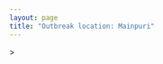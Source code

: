 ```yaml
---
layout: page
title: "Outbreak location: Mainpuri"
---
```

<div id="mapid">
<script src="https://buda-magenta.github.io/hazard_map/load_map.js"></script>
><script>
var marker_outbreak = L.marker([27.209822, 79.048137],{"autoPan": true}).addTo(map); marker_outbreak.bindTooltip("Mainpuri").openTooltip();

var circle_1 = L.circle([24.500000, 81.000000], {"pane": "markerPane", "color": "red", "fill": true, "fillOpacity": 0.2, "fillRule": "evenodd", "lineCap": "round", "lineJoin": "round", "opacity": 1.0, "radius": 380252, "stroke": true, "weight": 2}).addTo(map);
circle_1.bindTooltip("Satna<br>rank: 1<br>hazard index: 0.095063")

var circle_2 = L.circle([25.531031, 78.652689], {"pane": "markerPane", "color": "red", "fill": true, "fillOpacity": 0.2, "fillRule": "evenodd", "lineCap": "round", "lineJoin": "round", "opacity": 1.0, "radius": 273658, "stroke": true, "weight": 2}).addTo(map);
circle_2.bindTooltip("Jhansi<br>rank: 2<br>hazard index: 0.068415")

var circle_3 = L.circle([25.438130, 81.833800], {"pane": "markerPane", "color": "red", "fill": true, "fillOpacity": 0.2, "fillRule": "evenodd", "lineCap": "round", "lineJoin": "round", "opacity": 1.0, "radius": 129716, "stroke": true, "weight": 2}).addTo(map);
circle_3.bindTooltip("Allahabad<br>rank: 3<br>hazard index: 0.032429")

var circle_4 = L.circle([26.460914, 80.321759], {"pane": "markerPane", "color": "red", "fill": true, "fillOpacity": 0.2, "fillRule": "evenodd", "lineCap": "round", "lineJoin": "round", "opacity": 1.0, "radius": 119503, "stroke": true, "weight": 2}).addTo(map);
circle_4.bindTooltip("Kanpur<br>rank: 4<br>hazard index: 0.029876")

var circle_5 = L.circle([27.036604, 78.651436], {"pane": "markerPane", "color": "red", "fill": true, "fillOpacity": 0.2, "fillRule": "evenodd", "lineCap": "round", "lineJoin": "round", "opacity": 1.0, "radius": 99423, "stroke": true, "weight": 2}).addTo(map);
circle_5.bindTooltip("Shikohabad<br>rank: 5<br>hazard index: 0.024856")

var circle_6 = L.circle([27.437194, 79.489129], {"pane": "markerPane", "color": "red", "fill": true, "fillOpacity": 0.2, "fillRule": "evenodd", "lineCap": "round", "lineJoin": "round", "opacity": 1.0, "radius": 88957, "stroke": true, "weight": 2}).addTo(map);
circle_6.bindTooltip("Farrukhabad<br>rank: 6<br>hazard index: 0.022239")

var circle_7 = L.circle([28.651718, 77.221939], {"pane": "markerPane", "color": "red", "fill": true, "fillOpacity": 0.2, "fillRule": "evenodd", "lineCap": "round", "lineJoin": "round", "opacity": 1.0, "radius": 75153, "stroke": true, "weight": 2}).addTo(map);
circle_7.bindTooltip("Delhi<br>rank: 7<br>hazard index: 0.018788")

var circle_8 = L.circle([24.759267, 81.655000], {"pane": "markerPane", "color": "red", "fill": true, "fillOpacity": 0.2, "fillRule": "evenodd", "lineCap": "round", "lineJoin": "round", "opacity": 1.0, "radius": 38525, "stroke": true, "weight": 2}).addTo(map);
circle_8.bindTooltip("Rewa<br>rank: 8<br>hazard index: 0.009631")

var circle_9 = L.circle([25.335649, 83.007629], {"pane": "markerPane", "color": "red", "fill": true, "fillOpacity": 0.2, "fillRule": "evenodd", "lineCap": "round", "lineJoin": "round", "opacity": 1.0, "radius": 30929, "stroke": true, "weight": 2}).addTo(map);
circle_9.bindTooltip("Varanasi<br>rank: 9<br>hazard index: 0.007732")

var circle_10 = L.circle([23.160894, 79.949770], {"pane": "markerPane", "color": "red", "fill": true, "fillOpacity": 0.2, "fillRule": "evenodd", "lineCap": "round", "lineJoin": "round", "opacity": 1.0, "radius": 27951, "stroke": true, "weight": 2}).addTo(map);
circle_10.bindTooltip("Jabalpur<br>rank: 10<br>hazard index: 0.006988")

var circle_11 = L.circle([27.177366, 78.389912], {"pane": "markerPane", "color": "red", "fill": true, "fillOpacity": 0.2, "fillRule": "evenodd", "lineCap": "round", "lineJoin": "round", "opacity": 1.0, "radius": 27459, "stroke": true, "weight": 2}).addTo(map);
circle_11.bindTooltip("Firozabad<br>rank: 11<br>hazard index: 0.006865")

var circle_12 = L.circle([26.838100, 80.934600], {"pane": "markerPane", "color": "red", "fill": true, "fillOpacity": 0.2, "fillRule": "evenodd", "lineCap": "round", "lineJoin": "round", "opacity": 1.0, "radius": 27327, "stroke": true, "weight": 2}).addTo(map);
circle_12.bindTooltip("Lucknow<br>rank: 12<br>hazard index: 0.006832")

var circle_13 = L.circle([27.175255, 78.009816], {"pane": "markerPane", "color": "red", "fill": true, "fillOpacity": 0.2, "fillRule": "evenodd", "lineCap": "round", "lineJoin": "round", "opacity": 1.0, "radius": 24182, "stroke": true, "weight": 2}).addTo(map);
circle_13.bindTooltip("Agra<br>rank: 13<br>hazard index: 0.006046")

var circle_14 = L.circle([27.883846, 78.634890], {"pane": "markerPane", "color": "red", "fill": true, "fillOpacity": 0.2, "fillRule": "evenodd", "lineCap": "round", "lineJoin": "round", "opacity": 1.0, "radius": 12257, "stroke": true, "weight": 2}).addTo(map);
circle_14.bindTooltip("Kasganj<br>rank: 14<br>hazard index: 0.003064")

var circle_15 = L.circle([21.237947, 81.633683], {"pane": "markerPane", "color": "red", "fill": true, "fillOpacity": 0.2, "fillRule": "evenodd", "lineCap": "round", "lineJoin": "round", "opacity": 1.0, "radius": 10986, "stroke": true, "weight": 2}).addTo(map);
circle_15.bindTooltip("Raipur<br>rank: 15<br>hazard index: 0.002747")

var circle_16 = L.circle([26.203725, 78.157363], {"pane": "markerPane", "color": "red", "fill": true, "fillOpacity": 0.2, "fillRule": "evenodd", "lineCap": "round", "lineJoin": "round", "opacity": 1.0, "radius": 10425, "stroke": true, "weight": 2}).addTo(map);
circle_16.bindTooltip("Gwalior<br>rank: 16<br>hazard index: 0.002606")

var circle_17 = L.circle([28.457876, 79.405571], {"pane": "markerPane", "color": "red", "fill": true, "fillOpacity": 0.2, "fillRule": "evenodd", "lineCap": "round", "lineJoin": "round", "opacity": 1.0, "radius": 8406, "stroke": true, "weight": 2}).addTo(map);
circle_17.bindTooltip("Bareilly<br>rank: 17<br>hazard index: 0.002102")

var circle_18 = L.circle([27.876990, 78.137290], {"pane": "markerPane", "color": "red", "fill": true, "fillOpacity": 0.2, "fillRule": "evenodd", "lineCap": "round", "lineJoin": "round", "opacity": 1.0, "radius": 8377, "stroke": true, "weight": 2}).addTo(map);
circle_18.bindTooltip("Aligarh<br>rank: 18<br>hazard index: 0.002094")

var circle_19 = L.circle([28.863842, 78.805778], {"pane": "markerPane", "color": "red", "fill": true, "fillOpacity": 0.2, "fillRule": "evenodd", "lineCap": "round", "lineJoin": "round", "opacity": 1.0, "radius": 8328, "stroke": true, "weight": 2}).addTo(map);
circle_19.bindTooltip("Moradabad<br>rank: 19<br>hazard index: 0.002082")

var circle_20 = L.circle([19.075990, 72.877393], {"pane": "markerPane", "color": "red", "fill": true, "fillOpacity": 0.2, "fillRule": "evenodd", "lineCap": "round", "lineJoin": "round", "opacity": 1.0, "radius": 6642, "stroke": true, "weight": 2}).addTo(map);
circle_20.bindTooltip("Mumbai<br>rank: 20<br>hazard index: 0.001661")

var circle_21 = L.circle([25.843539, 80.918004], {"pane": "markerPane", "color": "red", "fill": true, "fillOpacity": 0.2, "fillRule": "evenodd", "lineCap": "round", "lineJoin": "round", "opacity": 1.0, "radius": 5726, "stroke": true, "weight": 2}).addTo(map);
circle_21.bindTooltip("Fatehpur<br>rank: 21<br>hazard index: 0.001432")

var circle_22 = L.circle([25.476300, 80.339500], {"pane": "markerPane", "color": "red", "fill": true, "fillOpacity": 0.2, "fillRule": "evenodd", "lineCap": "round", "lineJoin": "round", "opacity": 1.0, "radius": 5639, "stroke": true, "weight": 2}).addTo(map);
circle_22.bindTooltip("Banda<br>rank: 22<br>hazard index: 0.001410")

var circle_23 = L.circle([27.633333, 77.583333], {"pane": "markerPane", "color": "red", "fill": true, "fillOpacity": 0.2, "fillRule": "evenodd", "lineCap": "round", "lineJoin": "round", "opacity": 1.0, "radius": 5365, "stroke": true, "weight": 2}).addTo(map);
circle_23.bindTooltip("Mathura<br>rank: 23<br>hazard index: 0.001341")

var circle_24 = L.circle([22.383333, 82.133333], {"pane": "markerPane", "color": "red", "fill": true, "fillOpacity": 0.2, "fillRule": "evenodd", "lineCap": "round", "lineJoin": "round", "opacity": 1.0, "radius": 4941, "stroke": true, "weight": 2}).addTo(map);
circle_24.bindTooltip("Bilaspur<br>rank: 24<br>hazard index: 0.001235")

var circle_25 = L.circle([23.258486, 77.401989], {"pane": "markerPane", "color": "red", "fill": true, "fillOpacity": 0.2, "fillRule": "evenodd", "lineCap": "round", "lineJoin": "round", "opacity": 1.0, "radius": 4748, "stroke": true, "weight": 2}).addTo(map);
circle_25.bindTooltip("Bhopal<br>rank: 25<br>hazard index: 0.001187")

var circle_26 = L.circle([24.700385, 78.518668], {"pane": "markerPane", "color": "red", "fill": true, "fillOpacity": 0.2, "fillRule": "evenodd", "lineCap": "round", "lineJoin": "round", "opacity": 1.0, "radius": 4192, "stroke": true, "weight": 2}).addTo(map);
circle_26.bindTooltip("Lalitpur<br>rank: 26<br>hazard index: 0.001048")

var circle_27 = L.circle([21.170200, 72.831100], {"pane": "markerPane", "color": "red", "fill": true, "fillOpacity": 0.2, "fillRule": "evenodd", "lineCap": "round", "lineJoin": "round", "opacity": 1.0, "radius": 3739, "stroke": true, "weight": 2}).addTo(map);
circle_27.bindTooltip("Surat<br>rank: 27<br>hazard index: 0.000935")

var circle_28 = L.circle([29.154148, 77.305954], {"pane": "markerPane", "color": "red", "fill": true, "fillOpacity": 0.2, "fillRule": "evenodd", "lineCap": "round", "lineJoin": "round", "opacity": 1.0, "radius": 3248, "stroke": true, "weight": 2}).addTo(map);
circle_28.bindTooltip("Baraut<br>rank: 28<br>hazard index: 0.000812")

var circle_29 = L.circle([25.609324, 85.123525], {"pane": "markerPane", "color": "red", "fill": true, "fillOpacity": 0.2, "fillRule": "evenodd", "lineCap": "round", "lineJoin": "round", "opacity": 1.0, "radius": 3141, "stroke": true, "weight": 2}).addTo(map);
circle_29.bindTooltip("Patna<br>rank: 29<br>hazard index: 0.000785")

var circle_30 = L.circle([27.912633, 79.746563], {"pane": "markerPane", "color": "red", "fill": true, "fillOpacity": 0.2, "fillRule": "evenodd", "lineCap": "round", "lineJoin": "round", "opacity": 1.0, "radius": 3069, "stroke": true, "weight": 2}).addTo(map);
circle_30.bindTooltip("Shahjahanpur<br>rank: 30<br>hazard index: 0.000767")

var circle_31 = L.circle([28.794068, 79.185930], {"pane": "markerPane", "color": "red", "fill": true, "fillOpacity": 0.2, "fillRule": "evenodd", "lineCap": "round", "lineJoin": "round", "opacity": 1.0, "radius": 3044, "stroke": true, "weight": 2}).addTo(map);
circle_31.bindTooltip("Rampur<br>rank: 31<br>hazard index: 0.000761")

var circle_32 = L.circle([23.833962, 80.392456], {"pane": "markerPane", "color": "red", "fill": true, "fillOpacity": 0.2, "fillRule": "evenodd", "lineCap": "round", "lineJoin": "round", "opacity": 1.0, "radius": 2978, "stroke": true, "weight": 2}).addTo(map);
circle_32.bindTooltip("Murwara<br>rank: 32<br>hazard index: 0.000745")

var circle_33 = L.circle([21.199035, 81.397955], {"pane": "markerPane", "color": "red", "fill": true, "fillOpacity": 0.2, "fillRule": "evenodd", "lineCap": "round", "lineJoin": "round", "opacity": 1.0, "radius": 2922, "stroke": true, "weight": 2}).addTo(map);
circle_33.bindTooltip("Durg<br>rank: 33<br>hazard index: 0.000731")

var circle_34 = L.circle([26.148658, 85.340013], {"pane": "markerPane", "color": "red", "fill": true, "fillOpacity": 0.2, "fillRule": "evenodd", "lineCap": "round", "lineJoin": "round", "opacity": 1.0, "radius": 2543, "stroke": true, "weight": 2}).addTo(map);
circle_34.bindTooltip("Muzaffarpur<br>rank: 34<br>hazard index: 0.000636")

var circle_35 = L.circle([24.935635, 82.647701], {"pane": "markerPane", "color": "red", "fill": true, "fillOpacity": 0.2, "fillRule": "evenodd", "lineCap": "round", "lineJoin": "round", "opacity": 1.0, "radius": 2487, "stroke": true, "weight": 2}).addTo(map);
circle_35.bindTooltip("Mirzapur<br>rank: 35<br>hazard index: 0.000622")

var circle_36 = L.circle([26.718324, 79.090254], {"pane": "markerPane", "color": "red", "fill": true, "fillOpacity": 0.2, "fillRule": "evenodd", "lineCap": "round", "lineJoin": "round", "opacity": 1.0, "radius": 2403, "stroke": true, "weight": 2}).addTo(map);
circle_36.bindTooltip("Etawah<br>rank: 36<br>hazard index: 0.000601")

var circle_37 = L.circle([27.265212, 77.369126], {"pane": "markerPane", "color": "red", "fill": true, "fillOpacity": 0.2, "fillRule": "evenodd", "lineCap": "round", "lineJoin": "round", "opacity": 1.0, "radius": 2359, "stroke": true, "weight": 2}).addTo(map);
circle_37.bindTooltip("Bharatpur<br>rank: 37<br>hazard index: 0.000590")

var circle_38 = L.circle([26.671329, 83.364583], {"pane": "markerPane", "color": "red", "fill": true, "fillOpacity": 0.2, "fillRule": "evenodd", "lineCap": "round", "lineJoin": "round", "opacity": 1.0, "radius": 2211, "stroke": true, "weight": 2}).addTo(map);
circle_38.bindTooltip("Gorakhpur<br>rank: 38<br>hazard index: 0.000553")

var circle_39 = L.circle([20.843512, 75.525927], {"pane": "markerPane", "color": "red", "fill": true, "fillOpacity": 0.2, "fillRule": "evenodd", "lineCap": "round", "lineJoin": "round", "opacity": 1.0, "radius": 2155, "stroke": true, "weight": 2}).addTo(map);
circle_39.bindTooltip("Jalgaon<br>rank: 39<br>hazard index: 0.000539")

var circle_40 = L.circle([28.388861, 77.974798], {"pane": "markerPane", "color": "red", "fill": true, "fillOpacity": 0.2, "fillRule": "evenodd", "lineCap": "round", "lineJoin": "round", "opacity": 1.0, "radius": 2085, "stroke": true, "weight": 2}).addTo(map);
circle_40.bindTooltip("Bulandshahr<br>rank: 40<br>hazard index: 0.000521")

var circle_41 = L.circle([28.618753, 78.550874], {"pane": "markerPane", "color": "red", "fill": true, "fillOpacity": 0.2, "fillRule": "evenodd", "lineCap": "round", "lineJoin": "round", "opacity": 1.0, "radius": 2071, "stroke": true, "weight": 2}).addTo(map);
circle_41.bindTooltip("Sambhal<br>rank: 41<br>hazard index: 0.000518")

var circle_42 = L.circle([26.166667, 77.500000], {"pane": "markerPane", "color": "red", "fill": true, "fillOpacity": 0.2, "fillRule": "evenodd", "lineCap": "round", "lineJoin": "round", "opacity": 1.0, "radius": 1881, "stroke": true, "weight": 2}).addTo(map);
circle_42.bindTooltip("Morena<br>rank: 42<br>hazard index: 0.000470")

var circle_43 = L.circle([26.500000, 78.750000], {"pane": "markerPane", "color": "red", "fill": true, "fillOpacity": 0.2, "fillRule": "evenodd", "lineCap": "round", "lineJoin": "round", "opacity": 1.0, "radius": 1846, "stroke": true, "weight": 2}).addTo(map);
circle_43.bindTooltip("Bhind<br>rank: 43<br>hazard index: 0.000462")

var circle_44 = L.circle([28.923397, 78.488317], {"pane": "markerPane", "color": "red", "fill": true, "fillOpacity": 0.2, "fillRule": "evenodd", "lineCap": "round", "lineJoin": "round", "opacity": 1.0, "radius": 1845, "stroke": true, "weight": 2}).addTo(map);
circle_44.bindTooltip("Amroha<br>rank: 44<br>hazard index: 0.000461")

var circle_45 = L.circle([25.773344, 84.784977], {"pane": "markerPane", "color": "red", "fill": true, "fillOpacity": 0.2, "fillRule": "evenodd", "lineCap": "round", "lineJoin": "round", "opacity": 1.0, "radius": 1798, "stroke": true, "weight": 2}).addTo(map);
circle_45.bindTooltip("Chapra<br>rank: 45<br>hazard index: 0.000450")

var circle_46 = L.circle([25.935955, 79.424328], {"pane": "markerPane", "color": "red", "fill": true, "fillOpacity": 0.2, "fillRule": "evenodd", "lineCap": "round", "lineJoin": "round", "opacity": 1.0, "radius": 1752, "stroke": true, "weight": 2}).addTo(map);
circle_46.bindTooltip("Orai<br>rank: 46<br>hazard index: 0.000438")

var circle_47 = L.circle([23.809612, 78.759114], {"pane": "markerPane", "color": "red", "fill": true, "fillOpacity": 0.2, "fillRule": "evenodd", "lineCap": "round", "lineJoin": "round", "opacity": 1.0, "radius": 1699, "stroke": true, "weight": 2}).addTo(map);
circle_47.bindTooltip("Sagar<br>rank: 47<br>hazard index: 0.000425")

var circle_48 = L.circle([26.575504, 80.613762], {"pane": "markerPane", "color": "red", "fill": true, "fillOpacity": 0.2, "fillRule": "evenodd", "lineCap": "round", "lineJoin": "round", "opacity": 1.0, "radius": 1672, "stroke": true, "weight": 2}).addTo(map);
circle_48.bindTooltip("Unnao<br>rank: 48<br>hazard index: 0.000418")

var circle_49 = L.circle([27.504639, 80.829466], {"pane": "markerPane", "color": "red", "fill": true, "fillOpacity": 0.2, "fillRule": "evenodd", "lineCap": "round", "lineJoin": "round", "opacity": 1.0, "radius": 1659, "stroke": true, "weight": 2}).addTo(map);
circle_49.bindTooltip("Sitapur<br>rank: 49<br>hazard index: 0.000415")

var circle_50 = L.circle([26.638076, 82.059024], {"pane": "markerPane", "color": "red", "fill": true, "fillOpacity": 0.2, "fillRule": "evenodd", "lineCap": "round", "lineJoin": "round", "opacity": 1.0, "radius": 1604, "stroke": true, "weight": 2}).addTo(map);
circle_50.bindTooltip("Faizabad<br>rank: 50<br>hazard index: 0.000401")

var circle_51 = L.circle([26.439874, 80.018000], {"pane": "markerPane", "color": "red", "fill": true, "fillOpacity": 0.2, "fillRule": "evenodd", "lineCap": "round", "lineJoin": "round", "opacity": 1.0, "radius": 1554, "stroke": true, "weight": 2}).addTo(map);
circle_51.bindTooltip("Akbarpur<br>rank: 51<br>hazard index: 0.000389")

var circle_52 = L.circle([25.750000, 78.500000], {"pane": "markerPane", "color": "red", "fill": true, "fillOpacity": 0.2, "fillRule": "evenodd", "lineCap": "round", "lineJoin": "round", "opacity": 1.0, "radius": 1552, "stroke": true, "weight": 2}).addTo(map);
circle_52.bindTooltip("Datia<br>rank: 52<br>hazard index: 0.000388")

var circle_53 = L.circle([23.750000, 79.583333], {"pane": "markerPane", "color": "red", "fill": true, "fillOpacity": 0.2, "fillRule": "evenodd", "lineCap": "round", "lineJoin": "round", "opacity": 1.0, "radius": 1490, "stroke": true, "weight": 2}).addTo(map);
circle_53.bindTooltip("Damoh<br>rank: 53<br>hazard index: 0.000373")

var circle_54 = L.circle([28.068312, 79.046073], {"pane": "markerPane", "color": "red", "fill": true, "fillOpacity": 0.2, "fillRule": "evenodd", "lineCap": "round", "lineJoin": "round", "opacity": 1.0, "radius": 1490, "stroke": true, "weight": 2}).addTo(map);
circle_54.bindTooltip("Budaun<br>rank: 54<br>hazard index: 0.000373")

var circle_55 = L.circle([21.149813, 79.082056], {"pane": "markerPane", "color": "red", "fill": true, "fillOpacity": 0.2, "fillRule": "evenodd", "lineCap": "round", "lineJoin": "round", "opacity": 1.0, "radius": 1448, "stroke": true, "weight": 2}).addTo(map);
circle_55.bindTooltip("Nagpur<br>rank: 55<br>hazard index: 0.000362")

var circle_56 = L.circle([27.985060, 80.753845], {"pane": "markerPane", "color": "red", "fill": true, "fillOpacity": 0.2, "fillRule": "evenodd", "lineCap": "round", "lineJoin": "round", "opacity": 1.0, "radius": 1422, "stroke": true, "weight": 2}).addTo(map);
circle_56.bindTooltip("Lakhimpur<br>rank: 56<br>hazard index: 0.000356")

var circle_57 = L.circle([25.954628, 83.647350], {"pane": "markerPane", "color": "red", "fill": true, "fillOpacity": 0.2, "fillRule": "evenodd", "lineCap": "round", "lineJoin": "round", "opacity": 1.0, "radius": 1380, "stroke": true, "weight": 2}).addTo(map);
circle_57.bindTooltip("Maunath Bhanjan<br>rank: 57<br>hazard index: 0.000345")

var circle_58 = L.circle([20.011247, 73.790236], {"pane": "markerPane", "color": "red", "fill": true, "fillOpacity": 0.2, "fillRule": "evenodd", "lineCap": "round", "lineJoin": "round", "opacity": 1.0, "radius": 1371, "stroke": true, "weight": 2}).addTo(map);
circle_58.bindTooltip("Nashik<br>rank: 58<br>hazard index: 0.000343")

var circle_59 = L.circle([28.969640, 79.379747], {"pane": "markerPane", "color": "red", "fill": true, "fillOpacity": 0.2, "fillRule": "evenodd", "lineCap": "round", "lineJoin": "round", "opacity": 1.0, "radius": 1318, "stroke": true, "weight": 2}).addTo(map);
circle_59.bindTooltip("Rudrapur City<br>rank: 59<br>hazard index: 0.000330")

var circle_60 = L.circle([22.541418, 88.357691], {"pane": "markerPane", "color": "red", "fill": true, "fillOpacity": 0.2, "fillRule": "evenodd", "lineCap": "round", "lineJoin": "round", "opacity": 1.0, "radius": 1314, "stroke": true, "weight": 2}).addTo(map);
circle_60.bindTooltip("Kolkata<br>rank: 60<br>hazard index: 0.000329")

var circle_61 = L.circle([24.197443, 82.666145], {"pane": "markerPane", "color": "red", "fill": true, "fillOpacity": 0.2, "fillRule": "evenodd", "lineCap": "round", "lineJoin": "round", "opacity": 1.0, "radius": 1311, "stroke": true, "weight": 2}).addTo(map);
circle_61.bindTooltip("Singrauli<br>rank: 61<br>hazard index: 0.000328")

var circle_62 = L.circle([27.573243, 78.111739], {"pane": "markerPane", "color": "red", "fill": true, "fillOpacity": 0.2, "fillRule": "evenodd", "lineCap": "round", "lineJoin": "round", "opacity": 1.0, "radius": 1287, "stroke": true, "weight": 2}).addTo(map);
circle_62.bindTooltip("Hathras<br>rank: 62<br>hazard index: 0.000322")

var circle_63 = L.circle([28.495208, 80.107541], {"pane": "markerPane", "color": "red", "fill": true, "fillOpacity": 0.2, "fillRule": "evenodd", "lineCap": "round", "lineJoin": "round", "opacity": 1.0, "radius": 1220, "stroke": true, "weight": 2}).addTo(map);
circle_63.bindTooltip("Pilibhit<br>rank: 63<br>hazard index: 0.000305")

var circle_64 = L.circle([25.795593, 82.488341], {"pane": "markerPane", "color": "red", "fill": true, "fillOpacity": 0.2, "fillRule": "evenodd", "lineCap": "round", "lineJoin": "round", "opacity": 1.0, "radius": 1220, "stroke": true, "weight": 2}).addTo(map);
circle_64.bindTooltip("Jaunpur<br>rank: 64<br>hazard index: 0.000305")

var circle_65 = L.circle([28.176959, 77.373112], {"pane": "markerPane", "color": "red", "fill": true, "fillOpacity": 0.2, "fillRule": "evenodd", "lineCap": "round", "lineJoin": "round", "opacity": 1.0, "radius": 1197, "stroke": true, "weight": 2}).addTo(map);
circle_65.bindTooltip("Palwal<br>rank: 65<br>hazard index: 0.000299")

var circle_66 = L.circle([27.338577, 80.097526], {"pane": "markerPane", "color": "red", "fill": true, "fillOpacity": 0.2, "fillRule": "evenodd", "lineCap": "round", "lineJoin": "round", "opacity": 1.0, "radius": 1187, "stroke": true, "weight": 2}).addTo(map);
circle_66.bindTooltip("Hardoi<br>rank: 66<br>hazard index: 0.000297")

var circle_67 = L.circle([23.916667, 78.000000], {"pane": "markerPane", "color": "red", "fill": true, "fillOpacity": 0.2, "fillRule": "evenodd", "lineCap": "round", "lineJoin": "round", "opacity": 1.0, "radius": 1186, "stroke": true, "weight": 2}).addTo(map);
circle_67.bindTooltip("Vidisha<br>rank: 67<br>hazard index: 0.000297")

var circle_68 = L.circle([26.653396, 77.624206], {"pane": "markerPane", "color": "red", "fill": true, "fillOpacity": 0.2, "fillRule": "evenodd", "lineCap": "round", "lineJoin": "round", "opacity": 1.0, "radius": 1183, "stroke": true, "weight": 2}).addTo(map);
circle_68.bindTooltip("Dhaulpur<br>rank: 68<br>hazard index: 0.000296")

var circle_69 = L.circle([25.375241, 77.828119], {"pane": "markerPane", "color": "red", "fill": true, "fillOpacity": 0.2, "fillRule": "evenodd", "lineCap": "round", "lineJoin": "round", "opacity": 1.0, "radius": 1084, "stroke": true, "weight": 2}).addTo(map);
circle_69.bindTooltip("Shivpuri<br>rank: 69<br>hazard index: 0.000271")

var circle_70 = L.circle([28.428262, 77.002700], {"pane": "markerPane", "color": "red", "fill": true, "fillOpacity": 0.2, "fillRule": "evenodd", "lineCap": "round", "lineJoin": "round", "opacity": 1.0, "radius": 1062, "stroke": true, "weight": 2}).addTo(map);
circle_70.bindTooltip("Gurgaon<br>rank: 70<br>hazard index: 0.000266")

var circle_71 = L.circle([25.623400, 85.041700], {"pane": "markerPane", "color": "red", "fill": true, "fillOpacity": 0.2, "fillRule": "evenodd", "lineCap": "round", "lineJoin": "round", "opacity": 1.0, "radius": 1057, "stroke": true, "weight": 2}).addTo(map);
circle_71.bindTooltip("Dinapur Nizamat<br>rank: 71<br>hazard index: 0.000264")

var circle_72 = L.circle([24.500000, 77.500000], {"pane": "markerPane", "color": "red", "fill": true, "fillOpacity": 0.2, "fillRule": "evenodd", "lineCap": "round", "lineJoin": "round", "opacity": 1.0, "radius": 1047, "stroke": true, "weight": 2}).addTo(map);
circle_72.bindTooltip("Guna<br>rank: 72<br>hazard index: 0.000262")

var circle_73 = L.circle([25.286698, 87.132254], {"pane": "markerPane", "color": "red", "fill": true, "fillOpacity": 0.2, "fillRule": "evenodd", "lineCap": "round", "lineJoin": "round", "opacity": 1.0, "radius": 1044, "stroke": true, "weight": 2}).addTo(map);
circle_73.bindTooltip("Bhagalpur<br>rank: 73<br>hazard index: 0.000261")

var circle_74 = L.circle([29.938447, 78.145298], {"pane": "markerPane", "color": "red", "fill": true, "fillOpacity": 0.2, "fillRule": "evenodd", "lineCap": "round", "lineJoin": "round", "opacity": 1.0, "radius": 999, "stroke": true, "weight": 2}).addTo(map);
circle_74.bindTooltip("Haridwar<br>rank: 74<br>hazard index: 0.000250")

var circle_75 = L.circle([26.242511, 82.296169], {"pane": "markerPane", "color": "red", "fill": true, "fillOpacity": 0.2, "fillRule": "evenodd", "lineCap": "round", "lineJoin": "round", "opacity": 1.0, "radius": 996, "stroke": true, "weight": 2}).addTo(map);
circle_75.bindTooltip("Sultanpur<br>rank: 75<br>hazard index: 0.000249")

var circle_76 = L.circle([28.402979, 77.310384], {"pane": "markerPane", "color": "red", "fill": true, "fillOpacity": 0.2, "fillRule": "evenodd", "lineCap": "round", "lineJoin": "round", "opacity": 1.0, "radius": 975, "stroke": true, "weight": 2}).addTo(map);
circle_76.bindTooltip("Faridabad<br>rank: 76<br>hazard index: 0.000244")

var circle_77 = L.circle([19.194329, 72.970178], {"pane": "markerPane", "color": "red", "fill": true, "fillOpacity": 0.2, "fillRule": "evenodd", "lineCap": "round", "lineJoin": "round", "opacity": 1.0, "radius": 968, "stroke": true, "weight": 2}).addTo(map);
circle_77.bindTooltip("Thane<br>rank: 77<br>hazard index: 0.000242")

var circle_78 = L.circle([25.877933, 84.119959], {"pane": "markerPane", "color": "red", "fill": true, "fillOpacity": 0.2, "fillRule": "evenodd", "lineCap": "round", "lineJoin": "round", "opacity": 1.0, "radius": 930, "stroke": true, "weight": 2}).addTo(map);
circle_78.bindTooltip("Ballia<br>rank: 78<br>hazard index: 0.000233")

var circle_79 = L.circle([28.488378, 78.735249], {"pane": "markerPane", "color": "red", "fill": true, "fillOpacity": 0.2, "fillRule": "evenodd", "lineCap": "round", "lineJoin": "round", "opacity": 1.0, "radius": 860, "stroke": true, "weight": 2}).addTo(map);
circle_79.bindTooltip("Chandausi<br>rank: 79<br>hazard index: 0.000215")

var circle_80 = L.circle([28.205907, 77.875714], {"pane": "markerPane", "color": "red", "fill": true, "fillOpacity": 0.2, "fillRule": "evenodd", "lineCap": "round", "lineJoin": "round", "opacity": 1.0, "radius": 809, "stroke": true, "weight": 2}).addTo(map);
circle_80.bindTooltip("Khurja<br>rank: 80<br>hazard index: 0.000202")

var circle_81 = L.circle([29.988077, 77.508130], {"pane": "markerPane", "color": "red", "fill": true, "fillOpacity": 0.2, "fillRule": "evenodd", "lineCap": "round", "lineJoin": "round", "opacity": 1.0, "radius": 794, "stroke": true, "weight": 2}).addTo(map);
circle_81.bindTooltip("Saharanpur<br>rank: 81<br>hazard index: 0.000199")

var circle_82 = L.circle([25.280733, 83.125128], {"pane": "markerPane", "color": "red", "fill": true, "fillOpacity": 0.2, "fillRule": "evenodd", "lineCap": "round", "lineJoin": "round", "opacity": 1.0, "radius": 776, "stroke": true, "weight": 2}).addTo(map);
circle_82.bindTooltip("Mughal Sarai<br>rank: 82<br>hazard index: 0.000194")

var circle_83 = L.circle([28.901090, 76.580193], {"pane": "markerPane", "color": "red", "fill": true, "fillOpacity": 0.2, "fillRule": "evenodd", "lineCap": "round", "lineJoin": "round", "opacity": 1.0, "radius": 773, "stroke": true, "weight": 2}).addTo(map);
circle_83.bindTooltip("Rohtak<br>rank: 83<br>hazard index: 0.000193")

var circle_84 = L.circle([26.250000, 81.250000], {"pane": "markerPane", "color": "red", "fill": true, "fillOpacity": 0.2, "fillRule": "evenodd", "lineCap": "round", "lineJoin": "round", "opacity": 1.0, "radius": 762, "stroke": true, "weight": 2}).addTo(map);
circle_84.bindTooltip("Rae Bareli<br>rank: 84<br>hazard index: 0.000191")

var circle_85 = L.circle([25.603508, 83.507454], {"pane": "markerPane", "color": "red", "fill": true, "fillOpacity": 0.2, "fillRule": "evenodd", "lineCap": "round", "lineJoin": "round", "opacity": 1.0, "radius": 737, "stroke": true, "weight": 2}).addTo(map);
circle_85.bindTooltip("Ghazipur<br>rank: 85<br>hazard index: 0.000184")

var circle_86 = L.circle([21.977864, 76.568828], {"pane": "markerPane", "color": "red", "fill": true, "fillOpacity": 0.2, "fillRule": "evenodd", "lineCap": "round", "lineJoin": "round", "opacity": 1.0, "radius": 723, "stroke": true, "weight": 2}).addTo(map);
circle_86.bindTooltip("Khandwa<br>rank: 86<br>hazard index: 0.000181")

var circle_87 = L.circle([18.521428, 73.854454], {"pane": "markerPane", "color": "red", "fill": true, "fillOpacity": 0.2, "fillRule": "evenodd", "lineCap": "round", "lineJoin": "round", "opacity": 1.0, "radius": 720, "stroke": true, "weight": 2}).addTo(map);
circle_87.bindTooltip("Pune<br>rank: 87<br>hazard index: 0.000180")

var circle_88 = L.circle([26.083143, 86.032571], {"pane": "markerPane", "color": "red", "fill": true, "fillOpacity": 0.2, "fillRule": "evenodd", "lineCap": "round", "lineJoin": "round", "opacity": 1.0, "radius": 705, "stroke": true, "weight": 2}).addTo(map);
circle_88.bindTooltip("Darbhanga<br>rank: 88<br>hazard index: 0.000176")

var circle_89 = L.circle([17.388786, 78.461065], {"pane": "markerPane", "color": "red", "fill": true, "fillOpacity": 0.2, "fillRule": "evenodd", "lineCap": "round", "lineJoin": "round", "opacity": 1.0, "radius": 684, "stroke": true, "weight": 2}).addTo(map);
circle_89.bindTooltip("Hyderabad<br>rank: 89<br>hazard index: 0.000171")

var circle_90 = L.circle([30.909016, 75.851601], {"pane": "markerPane", "color": "red", "fill": true, "fillOpacity": 0.2, "fillRule": "evenodd", "lineCap": "round", "lineJoin": "round", "opacity": 1.0, "radius": 679, "stroke": true, "weight": 2}).addTo(map);
circle_90.bindTooltip("Ludhiana<br>rank: 90<br>hazard index: 0.000170")

var circle_91 = L.circle([12.979120, 77.591300], {"pane": "markerPane", "color": "red", "fill": true, "fillOpacity": 0.2, "fillRule": "evenodd", "lineCap": "round", "lineJoin": "round", "opacity": 1.0, "radius": 678, "stroke": true, "weight": 2}).addTo(map);
circle_91.bindTooltip("Bangalore<br>rank: 91<br>hazard index: 0.000170")

var circle_92 = L.circle([20.993276, 75.839983], {"pane": "markerPane", "color": "red", "fill": true, "fillOpacity": 0.2, "fillRule": "evenodd", "lineCap": "round", "lineJoin": "round", "opacity": 1.0, "radius": 678, "stroke": true, "weight": 2}).addTo(map);
circle_92.bindTooltip("Bhusawal<br>rank: 92<br>hazard index: 0.000170")

var circle_93 = L.circle([25.623457, 84.596839], {"pane": "markerPane", "color": "red", "fill": true, "fillOpacity": 0.2, "fillRule": "evenodd", "lineCap": "round", "lineJoin": "round", "opacity": 1.0, "radius": 658, "stroke": true, "weight": 2}).addTo(map);
circle_93.bindTooltip("Arrah<br>rank: 93<br>hazard index: 0.000165")

var circle_94 = L.circle([29.000653, 77.768229], {"pane": "markerPane", "color": "red", "fill": true, "fillOpacity": 0.2, "fillRule": "evenodd", "lineCap": "round", "lineJoin": "round", "opacity": 1.0, "radius": 654, "stroke": true, "weight": 2}).addTo(map);
circle_94.bindTooltip("Meerut<br>rank: 94<br>hazard index: 0.000164")

var circle_95 = L.circle([26.269721, 82.994425], {"pane": "markerPane", "color": "red", "fill": true, "fillOpacity": 0.2, "fillRule": "evenodd", "lineCap": "round", "lineJoin": "round", "opacity": 1.0, "radius": 636, "stroke": true, "weight": 2}).addTo(map);
circle_95.bindTooltip("Burhanpur<br>rank: 95<br>hazard index: 0.000159")

var circle_96 = L.circle([13.083694, 80.270186], {"pane": "markerPane", "color": "red", "fill": true, "fillOpacity": 0.2, "fillRule": "evenodd", "lineCap": "round", "lineJoin": "round", "opacity": 1.0, "radius": 596, "stroke": true, "weight": 2}).addTo(map);
circle_96.bindTooltip("Chennai<br>rank: 96<br>hazard index: 0.000149")

var circle_97 = L.circle([25.562071, 84.015672], {"pane": "markerPane", "color": "red", "fill": true, "fillOpacity": 0.2, "fillRule": "evenodd", "lineCap": "round", "lineJoin": "round", "opacity": 1.0, "radius": 595, "stroke": true, "weight": 2}).addTo(map);
circle_97.bindTooltip("Buxar<br>rank: 97<br>hazard index: 0.000149")

var circle_98 = L.circle([21.200996, 81.335426], {"pane": "markerPane", "color": "red", "fill": true, "fillOpacity": 0.2, "fillRule": "evenodd", "lineCap": "round", "lineJoin": "round", "opacity": 1.0, "radius": 584, "stroke": true, "weight": 2}).addTo(map);
circle_98.bindTooltip("Bhilai Nagar<br>rank: 98<br>hazard index: 0.000146")

var circle_99 = L.circle([25.720581, 85.255560], {"pane": "markerPane", "color": "red", "fill": true, "fillOpacity": 0.2, "fillRule": "evenodd", "lineCap": "round", "lineJoin": "round", "opacity": 1.0, "radius": 581, "stroke": true, "weight": 2}).addTo(map);
circle_99.bindTooltip("Hajipur<br>rank: 99<br>hazard index: 0.000145")

var circle_100 = L.circle([29.211757, 78.961731], {"pane": "markerPane", "color": "red", "fill": true, "fillOpacity": 0.2, "fillRule": "evenodd", "lineCap": "round", "lineJoin": "round", "opacity": 1.0, "radius": 551, "stroke": true, "weight": 2}).addTo(map);
circle_100.bindTooltip("Kashipur<br>rank: 100<br>hazard index: 0.000138")
</script>
</div>